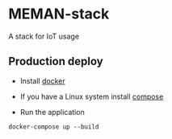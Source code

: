 # MEMAN-stack
A stack for IoT usage

## Production deploy

- Install [docker](https://docs.docker.com/install/)

- If you have a Linux system install [compose](https://docs.docker.com/compose/install/)

- Run the application

`docker-compose up --build`
